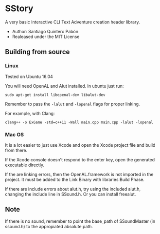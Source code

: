 SStory
====================

A very basic Interactive CLI Text Adventure creation header library.

* Author: Santiago Quintero Pabón
* Realeased under the MIT License

## Building from source

### Linux

Tested on Ubuntu 16.04

You will need OpenAL and Alut installed. In ubuntu just run:

```
sudo apt-get install libopenal-dev libalut-dev
```

Remember to pass the `-lalut` and `-lopenal` flags for proper linking.

For example, with Clang:

```
clang++ -o ExGame -std=c++11 -Wall main.cpp main.cpp -lalut -lopenal
```

### Mac OS

It is a lot easier to just use Xcode and open the Xcode project file and build from there.

If the Xcode console doesn't respond to the enter key, open the generated executable directly.

If the are linking errors, then the OpenAL.framework is not imported in the project. It must be added to the Link Binary with libraries Build Phase.

If there are include errors about alut.h, try using the included alut.h, changing the include line in SSound.h. Or you can install freealut.

## Note

If there is no sound, remember to point the base_path of SSoundMaster (in ssound.h) to the appropiated absolute path.

